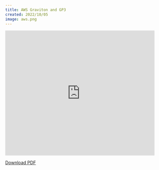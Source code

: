 ```yaml
---
title: AWS Graviton and GP3
created: 2022/10/05
image: aws.png
---
```


<div class="text-center">
<iframe src="https://www.slideshare.net/slideshow/embed_code/key/KepMhXDMWE8li1?hostedIn=slideshare&page=upload" width="476" height="400" frameborder="0" marginwidth="0" marginheight="0" scrolling="no"  allowfullscreen></iframe>

<a href="https://www.slideshare.net/OlafVanRiper/aws-graviton3-and-gp3">Download PDF</a>
</div>